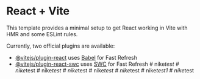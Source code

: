# React + Vite

This template provides a minimal setup to get React working in Vite with HMR and some ESLint rules.

Currently, two official plugins are available:

- [@vitejs/plugin-react](https://github.com/vitejs/vite-plugin-react/blob/main/packages/plugin-react/README.md) uses [Babel](https://babeljs.io/) for Fast Refresh
- [@vitejs/plugin-react-swc](https://github.com/vitejs/vite-plugin-react-swc) uses [SWC](https://swc.rs/) for Fast Refresh
#   n i k e _ t e s t  
 #   n i k e _ t e s t  
 #   n i k e _ t e s t  
 #   n i k e _ t e s t  
 #   n i k e _ t e s t  
 #   n i k e _ t e s t  
 #   n i k e _ t e s t 1  
 #   n i k e _ t e s t  
 